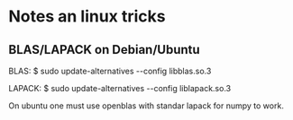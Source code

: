 # Notes an linux tricks


## BLAS/LAPACK on Debian/Ubuntu

BLAS:
$ sudo update-alternatives --config libblas.so.3

LAPACK:
$ sudo update-alternatives --config liblapack.so.3

On ubuntu one must use openblas with standar lapack for numpy to work.


